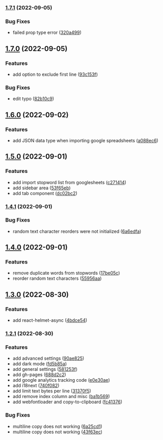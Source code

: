 ### [1.7.1](https://github.com/w3labkr/js-smart-shuffle-words/compare/v1.7.0...v1.7.1) (2022-09-05)


### Bug Fixes

* failed prop type error ([320a499](https://github.com/w3labkr/js-smart-shuffle-words/commit/320a499c7127d0d87aaaeab1c0036696d2c98fa9))

## [1.7.0](https://github.com/w3labkr/js-smart-shuffle-words/compare/v1.6.0...v1.7.0) (2022-09-05)


### Features

* add option to exclude first line ([93c153f](https://github.com/w3labkr/js-smart-shuffle-words/commit/93c153fc762c40faf9d932adf21fca24e7c4e564))


### Bug Fixes

* edit typo ([82b10c9](https://github.com/w3labkr/js-smart-shuffle-words/commit/82b10c9f1bfd58569002b0ed092488ccad70eb28))

## [1.6.0](https://github.com/w3labkr/js-smart-shuffle-words/compare/v1.5.0...v1.6.0) (2022-09-02)


### Features

* add JSON data type when importing google spreadsheets ([a088ec6](https://github.com/w3labkr/js-smart-shuffle-words/commit/a088ec6fa583e643d2268e2214a49dcc71bdc99b))

## [1.5.0](https://github.com/w3labkr/js-smart-shuffle-words/compare/v1.4.1...v1.5.0) (2022-09-01)


### Features

* add import stopword list from googlesheets ([c271414](https://github.com/w3labkr/js-smart-shuffle-words/commit/c271414e56c18ef1a47c1dab8a902b06ad3b28fb))
* add sidebar area ([53f65eb](https://github.com/w3labkr/js-smart-shuffle-words/commit/53f65eb91c72b5507377e42bb1d8f7f701ef8fad))
* add tab component ([dc02bc2](https://github.com/w3labkr/js-smart-shuffle-words/commit/dc02bc2ce3cbcb69d9153652c884a8aabd084a64))

### [1.4.1](https://github.com/w3labkr/js-smart-shuffle-words/compare/v1.4.0...v1.4.1) (2022-09-01)


### Bug Fixes

* random text character reorders were not initialized ([6a6edfa](https://github.com/w3labkr/js-smart-shuffle-words/commit/6a6edfaa8c4376c2338f7f4e137de360f0efa4e7))

## [1.4.0](https://github.com/w3labkr/js-smart-shuffle-words/compare/v1.3.0...v1.4.0) (2022-09-01)


### Features

* remove duplicate words from stopwords ([17be05c](https://github.com/w3labkr/js-smart-shuffle-words/commit/17be05cf2c8c07978df0346b14441510196ac927))
* reorder random text characters ([55956aa](https://github.com/w3labkr/js-smart-shuffle-words/commit/55956aa042a3d7dfda067cdc9d5be23e804ac744))

## [1.3.0](https://github.com/w3labkr/js-smart-shuffle-words/compare/v1.2.1...v1.3.0) (2022-08-30)


### Features

* add react-helmet-async ([4bdce54](https://github.com/w3labkr/js-smart-shuffle-words/commit/4bdce54673865709cbbc8235143b30cb52ba4456))

### [1.2.1](https://github.com/w3labkr/js-smart-shuffle-words/compare/1.2.0...1.2.1) (2022-08-30)


### Features

* add advanced settings ([90ae825](https://github.com/w3labkr/js-smart-shuffle-words/commit/90ae82570c7c832493f51ed4ca186b35733b23bd))
* add dark mode ([fd5b85a](https://github.com/w3labkr/js-smart-shuffle-words/commit/fd5b85a0271d4c2d56c9735b790a091fc0eadcdf))
* add general settings ([581253f](https://github.com/w3labkr/js-smart-shuffle-words/commit/581253f135389cc2bcd6221b4dc95de1ce92f6a9))
* add gh-pages ([688d2c2](https://github.com/w3labkr/js-smart-shuffle-words/commit/688d2c2589f63b7c7f8aa3af1e55367e2138f3df))
* add google analytics tracking code ([e0e30ae](https://github.com/w3labkr/js-smart-shuffle-words/commit/e0e30ae733284adbf57321ad8cd09bac4a01a6d2))
* add i18next ([740f082](https://github.com/w3labkr/js-smart-shuffle-words/commit/740f082dd59258a1b5edf8082cd1df4acf798a45))
* add limit text bytes per line ([31370f5](https://github.com/w3labkr/js-smart-shuffle-words/commit/31370f526773347f65c12c4c898803c15bc2d48f))
* add remove index column and misc ([ba1b569](https://github.com/w3labkr/js-smart-shuffle-words/commit/ba1b5691f10a35a61fb747d0019c814ff66d5650))
* add webfontloader and copy-to-clipboard ([fc41376](https://github.com/w3labkr/js-smart-shuffle-words/commit/fc41376c6842870c39addc890debb7a7de33aeef))


### Bug Fixes

* multiline copy does not working ([6a25cd1](https://github.com/w3labkr/js-smart-shuffle-words/commit/6a25cd11487e76ea0b1a245040c9bf356a288bd4))
* multiline copy does not working ([43f63ec](https://github.com/w3labkr/js-smart-shuffle-words/commit/43f63ec746d3a4ce9d3caab932480058d5ff3484))


